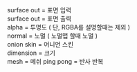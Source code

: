 surface out = 표면 입력  
surface out = 표면 출력  
alpha = 투명도  ( 단, RGBA를 설명할때는 제외 )  
normal = 노멀 ( 노멀맵 할때 노멀 )  
onion skin = 어니언 스킨  
dimension = 크기  
mesh = 메쉬
ping pong = 반사 반복